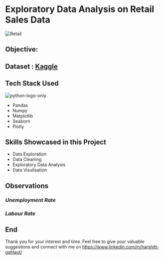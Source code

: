 # **Exploratory Data Analysis on Retail Sales Data**

![Retail](https://github.com/harshitgahlaut/OIBSIP/assets/142779836/83f6c1d2-7c11-48b8-b49b-4a646a072f8a)


## **Objective:**


## **Dataset** : [Kaggle](https://www.kaggle.com)

## **Tech Stack Used**

![python-logo-only](https://github.com/harshitgahlaut/OIBSIP/assets/142779836/c699fc0e-c4ba-47f1-b61b-926dbc0a1b29)

- Pandas
- Numpy
- Matplotlib
- Seaborn
- Plotly

## **Skills Showcased in this Project**

- Data Exploration
- Data Cleaning
- Exploratory Data Analysis
- Data Visulisation

## **Observations**
### *Unemployment Rate*

### *Labour Rate*

 
## End
Thank you for your interest and time. Feel free to give your valuable suggestions and connect with me on https://www.linkedin.com/in/harshitt-gahlaut/
